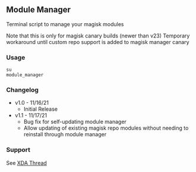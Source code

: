 ## Module Manager

Terminal script to manage your magisk modules

Note that this is only for magisk canary builds (newer than v23)
Temporary workaround until custom repo support is added to magisk manager canary

### Usage
```
su
module_manager
```

### Changelog
* v1.0 - 11/16/21
  * Initial Release
* v1.1 - 11/17/21
  * Bug fix for self-updating module manager
  * Allow updating of existing magisk repo modules without needing to reinstall through module manager
  
### Support
See [XDA Thread](https://forum.xda-developers.com/t/module-canary-module-manager.4362875)
